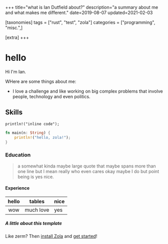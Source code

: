 +++
title="what is Ian Dutfield about?"
description="a summary about me and what makes me different."
date=2019-08-07
updated=2021-02-03

[taxonomies]
tags = ["rust", "test", "zola"]
categories = ["programming", "misc.",]

[extra]
+++

# hello

Hi I'm Ian.

WHere are some things about me:
- I love a challenge and like working on big complex problems that involve people, technology and even politics.
  
  

  
## Skills

`println!("inline code");`

```rs
fn main(n: String) {
    println!("hello, zola!");
}
```

### Education

> a somewhat kinda maybe large quote that maybe spans
> more than one line but I mean really who even cares
> okay maybe I do but point being is yes nice.

#### Experience

| hello | tables    | nice |
|:-----:|:---------:|------|
| wow   | much love | yes  |

##### A little about this template
  
Like zerm? Then [install
Zola](https://www.getzola.org/documentation/getting-started/installation/) and
[get started](https://www.getzola.org/documentation/themes/installing-and-using-themes/#installing-a-theme)!

[^1]: fork? port? a little bit of the former, more of the latter?
